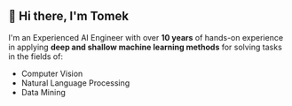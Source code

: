 ## 👋 Hi there, I'm Tomek

I'm an Experienced AI Engineer with over **10 years** of hands-on experience in applying **deep and shallow machine learning methods** for solving tasks in the fields of:

* Computer Vision
* Natural Language Processing
* Data Mining

<!--
**tlatkowski/tlatkowski** is a ✨ _special_ ✨ repository because its `README.md` (this file) appears on your GitHub profile.

Here are some ideas to get you started:

- 🔭 I’m currently working on ...
- 🌱 I’m currently learning ...
- 👯 I’m looking to collaborate on ...
- 🤔 I’m looking for help with ...
- 💬 Ask me about ...
- 📫 How to reach me: ...
- 😄 Pronouns: ...
- ⚡ Fun fact: ...
-->
